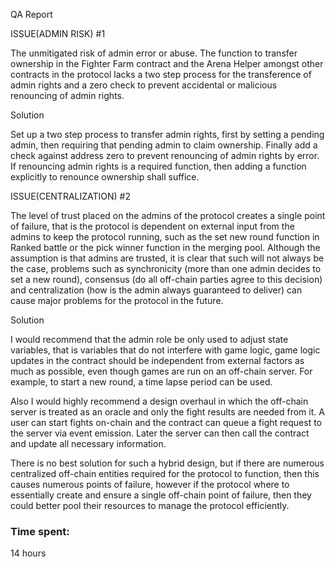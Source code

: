 QA Report

ISSUE(ADMIN RISK) #1

The unmitigated risk of admin error or abuse. The function to transfer ownership in the Fighter Farm contract and the Arena Helper amongst other contracts in the protocol lacks a two step process for the transference of admin rights and a zero check to prevent accidental or malicious renouncing of admin rights.

Solution

Set up a two step process to transfer admin rights, first by setting a pending admin, then requiring that pending admin to claim ownership. Finally add a check against address zero to prevent renouncing of admin rights by error. If renouncing admin rights is a required function, then adding a function explicitly to renounce ownership shall suffice.

ISSUE(CENTRALIZATION) #2

The level of trust placed on the admins of the protocol creates a single point of failure, that is the protocol is dependent on external input from the admins to keep the protocol running, such as the set new round function in Ranked battle or the pick winner function in the merging pool. Although the assumption is that admins are trusted, it is clear that such will not always be the case, problems such as synchronicity (more than one admin decides to set a new round), consensus (do all off-chain parties agree to this decision) and centralization (how is the admin always guaranteed to deliver) can cause major problems for the protocol in the future.

Solution

I would recommend that the admin role be only used to adjust state variables, that is variables that do not interfere with game logic, game logic updates in the contract should be independent from external factors as much as possible, even though games are run on an off-chain server. For example, to start a new round, a time lapse period can be used. 

Also I would highly recommend a design overhaul in which the off-chain server is treated as an oracle and only the fight results are needed from it. A user can start fights on-chain and the contract can queue a fight request to the server via event emission. Later the server can then call the contract and update all necessary information.

There is no best solution for such a hybrid design, but if there are numerous centralized off-chain entities required for the protocol to function, then this causes numerous points of failure, however if the protocol where to essentially create and ensure a single off-chain point of failure, then they could better pool their resources to manage the protocol efficiently.




### Time spent:
14 hours